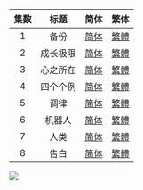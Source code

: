 

| 集数 | 标题 | 简体 | 繁体 |
| :--: | :--: | :--: | :--: |
| 1 | 备份 | [简体](https://raw.githubusercontent.com/SweetSub/SweetSub/master/Archive/The%20Gene%20of%20AI/%5BSweetSub%5D%20The%20Gene%20of%20AI%20-%2001.chs.ass) | [繁體](https://raw.githubusercontent.com/SweetSub/SweetSub/master/Archive/The%20Gene%20of%20AI/%5BSweetSub%5D%20The%20Gene%20of%20AI%20-%2001.cht.ass) |
| 2 | 成长极限 | [简体](https://raw.githubusercontent.com/SweetSub/SweetSub/master/Archive/The%20Gene%20of%20AI/%5BSweetSub%5D%20The%20Gene%20of%20AI%20-%2002.chs.ass) | [繁體](https://raw.githubusercontent.com/SweetSub/SweetSub/master/Archive/The%20Gene%20of%20AI/%5BSweetSub%5D%20The%20Gene%20of%20AI%20-%2002.cht.ass) |
| 3 | 心之所在 | [简体](https://raw.githubusercontent.com/SweetSub/SweetSub/master/Archive/The%20Gene%20of%20AI/%5BSweetSub%5D%20The%20Gene%20of%20AI%20-%2003.chs.ass) | [繁體](https://raw.githubusercontent.com/SweetSub/SweetSub/master/Archive/The%20Gene%20of%20AI/%5BSweetSub%5D%20The%20Gene%20of%20AI%20-%2003.cht.ass) |
| 4 | 四个个例 | [简体](https://raw.githubusercontent.com/SweetSub/SweetSub/master/Archive/The%20Gene%20of%20AI/%5BSweetSub%5D%20The%20Gene%20of%20AI%20-%2004.chs.ass) | [繁體](https://raw.githubusercontent.com/SweetSub/SweetSub/master/Archive/The%20Gene%20of%20AI/%5BSweetSub%5D%20The%20Gene%20of%20AI%20-%2004.cht.ass) |
| 5 | 调律 | [简体](https://raw.githubusercontent.com/SweetSub/SweetSub/master/Archive/The%20Gene%20of%20AI/%5BSweetSub%5D%20The%20Gene%20of%20AI%20-%2005.chs.ass) | [繁體](https://raw.githubusercontent.com/SweetSub/SweetSub/master/Archive/The%20Gene%20of%20AI/%5BSweetSub%5D%20The%20Gene%20of%20AI%20-%2005.cht.ass) |
| 6 | 机器人 | [简体](https://raw.githubusercontent.com/SweetSub/SweetSub/master/Archive/The%20Gene%20of%20AI/%5BSweetSub%5D%20The%20Gene%20of%20AI%20-%2006.chs.ass) | [繁體](https://raw.githubusercontent.com/SweetSub/SweetSub/master/Archive/The%20Gene%20of%20AI/%5BSweetSub%5D%20The%20Gene%20of%20AI%20-%2006.cht.ass) |
| 7 | 人类 | [简体](https://raw.githubusercontent.com/SweetSub/SweetSub/master/Archive/The%20Gene%20of%20AI/%5BSweetSub%5D%20The%20Gene%20of%20AI%20-%2007.chs.ass) | [繁體](https://raw.githubusercontent.com/SweetSub/SweetSub/master/Archive/The%20Gene%20of%20AI/%5BSweetSub%5D%20The%20Gene%20of%20AI%20-%2007.cht.ass) |
| 8 | 告白 | [简体](https://raw.githubusercontent.com/SweetSub/SweetSub/master/Archive/The%20Gene%20of%20AI/%5BSweetSub%5D%20The%20Gene%20of%20AI%20-%2008.chs.ass) | [繁體](https://raw.githubusercontent.com/SweetSub/SweetSub/master/Archive/The%20Gene%20of%20AI/%5BSweetSub%5D%20The%20Gene%20of%20AI%20-%2008.cht.ass) |




![](https://p.sda1.dev/12/d079e52a4ced4aa5778c963091ebd48b/The%20Gene%20of%20AI.jpg)